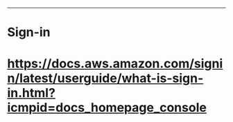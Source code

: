 __________________________________________________________________________________________________________________________
#                                               Sign-in
#        https://docs.aws.amazon.com/signin/latest/userguide/what-is-sign-in.html?icmpid=docs_homepage_console